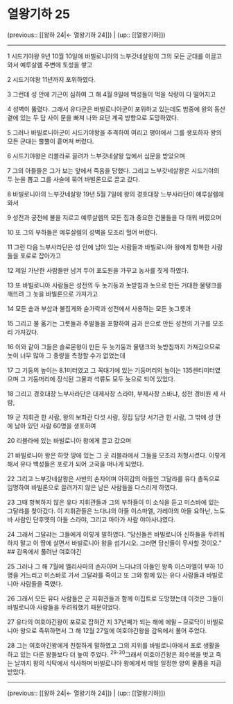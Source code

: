 # 열왕기하 25

(previous:: [[왕하 24|← 열왕기하 24]]) | (up:: [[열왕기하]])

***




1 
시드기야왕 9년 10월 10일에 바빌로니아의 느부갓네살왕이 그의 모든 군대를 이끌고 와서 예루살렘 주변에 토성을 쌓고 



2 
시드기야왕 11년까지 포위하였다. 



3 
그런데 성 안에 기근이 심하여 그 해 4월 9일에 백성들이 먹을 식량이 다 떨어지고 



4 
성벽이 뚫렸다. 그래서 유다군은 바빌로니아군이 포위하고 있는데도 밤중에 왕의 동산 곁에 있는 두 담 사이 문을 빠져 나와 요단 계곡 방향으로 도망하였다. 



5 
그러나 바빌로니아군이 시드기야왕을 추격하여 여리고 평야에서 그를 생포하자 왕의 모든 군대는 뿔뿔이 흩어져 버렸다. 



6 
시드기야왕은 리블라로 끌려가 느부갓네살왕 앞에서 심문을 받았으며 



7 
그의 아들들은 그가 보는 앞에서 죽음을 당했다. 그리고 느부갓네살왕은 시드기야의 두 눈을 뽑고 그를 사슬에 묶어 바빌론으로 끌고 갔다. 



8 
바빌로니아의 느부갓네살왕 19년 5월 7일에 왕의 경호대장 느부사라단이 예루살렘에 와서 



9 
성전과 궁전에 불을 지르고 예루살렘의 모든 집과 중요한 건물들을 다 태워 버렸으며 



10 
또 그의 부하들은 예루살렘의 성벽을 모조리 헐어 버렸다. 



11 
그런 다음 느부사라단은 성 안에 남아 있는 사람들과 바빌로니아 왕에게 항복한 사람들을 포로로 잡아가고 



12 
제일 가난한 사람들만 남겨 두어 포도원을 가꾸고 농사를 짓게 하였다. 



13 
또 바빌로니아 사람들은 성전의 두 놋기둥과 놋받침과 놋으로 만든 거대한 물탱크를 깨뜨려 그 놋을 바빌론으로 가져가고 



14 
모든 솥과 부삽과 불집게와 숟가락과 성전에서 사용하는 모든 놋그릇과 



15 
그리고 불 옮기는 그릇들과 주발들을 포함하여 금과 은으로 만든 성전의 기구를 모조리 가져갔다. 



16 
이와 같이 그들은 솔로몬왕이 만든 두 놋기둥과 물탱크와 놋받침까지 가져갔으므로 놋이 너무 많아 그 중량을 측정할 수가 없었는데 



17 
그 기둥의 높이는 8.1미터였고 그 꼭대기에 있는 기둥머리의 높이는 135센티미터였으며 그 기둥머리에 장식된 그물과 석류도 모두 놋으로 되어 있었다. 



18 
그리고 경호대장 느부사라단은 대제사장 스라야, 부제사장 스바냐, 성전 경비원 세 사람, 



19 
군 지휘관 한 사람, 왕의 보좌관 다섯 사람, 징집 담당 서기관 한 사람, 그 밖에 성 안에 남아 있던 사람 60명을 생포하여 



20 
리블라에 있는 바빌로니아 왕에게 끌고 갔으며 



21 
바빌로니아 왕은 하맛 땅에 있는 그 곳 리블라에서 그들을 모조리 처형시켰다. 이렇게 해서 유다 백성들은 포로가 되어 고국을 떠나게 되었다. 



22 
그리고 느부갓네살왕은 사반의 손자이며 아히감의 아들인 그달랴를 유다 총독으로 임명하여 바빌론으로 끌려가지 않은 남은 사람들을 다스리게 하였다. 



23 
그때 항복하지 않은 유다 지휘관들과 그의 부하들이 이 소식을 듣고 미스바에 있는 그달랴를 찾아갔다. 이 지휘관들은 느다냐의 아들 이스마엘, 가레아의 아들 요하난, 느도바 사람인 단후멧의 아들 스라야, 그리고 마아가 사람 야아사냐였다. 



24 
그래서 그달랴는 그들에게 이렇게 말하였다. "당신들은 바빌로니아 신하들을 두려워하지 말고 이 땅에 살면서 바빌로니아 왕을 섬기시오. 그러면 당신들이 무사할 것이오." ## 감옥에서 풀려난 여호야긴 



25 
그러나 그 해 7월에 엘리사마의 손자이며 느다냐의 아들인 왕족 이스마엘이 부하 10명을 거느리고 미스바로 가서 그달랴를 죽이고 또 그와 함께 있는 유다 사람들과 바빌로니아 사람들을 죽였다. 



26 
그래서 모든 유다 사람들은 군 지휘관들과 함께 이집트로 도망했는데 이것은 그들이 바빌로니아 사람들을 두려워했기 때문이었다. 



27 
유다의 여호야긴왕이 포로로 잡혀간 지 37년째가 되는 해에 에윌 – 므로닥이 바빌로니아 왕으로 즉위하면서 그 해 12월 27일에 여호야긴왕을 감옥에서 풀어 주었다. 



28 
그는 여호야긴왕에게 친절하게 말하였고 그의 지위를 바빌로니아에서 포로 생활을 하고 있는 다른 왕들보다 더 높여 주었다. <sup class="versenum">29-30</sup>그래서 여호야긴왕은 죄수복을 벗고 죽는 날까지 왕의 식탁에서 식사하며 바빌로니아 왕에게서 매일 일정한 양의 물품을 지급받았다.

***

(previous:: [[왕하 24|← 열왕기하 24]]) | (up:: [[열왕기하]])
